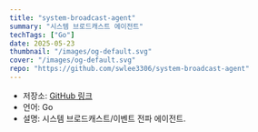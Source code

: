 ```yaml
---
title: "system-broadcast-agent"
summary: "시스템 브로드캐스트 에이전트"
techTags: ["Go"]
date: 2025-05-23
thumbnail: "/images/og-default.svg"
cover: "/images/og-default.svg"
repo: "https://github.com/swlee3306/system-broadcast-agent"
---
```


- 저장소: [GitHub 링크](https://github.com/swlee3306/system-broadcast-agent)
- 언어: Go
- 설명: 시스템 브로드캐스트/이벤트 전파 에이전트.
